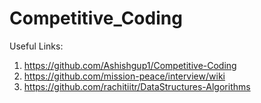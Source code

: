 # Competitive_Coding

Useful Links: 
1. https://github.com/Ashishgup1/Competitive-Coding
2. https://github.com/mission-peace/interview/wiki
3. https://github.com/rachitiitr/DataStructures-Algorithms
